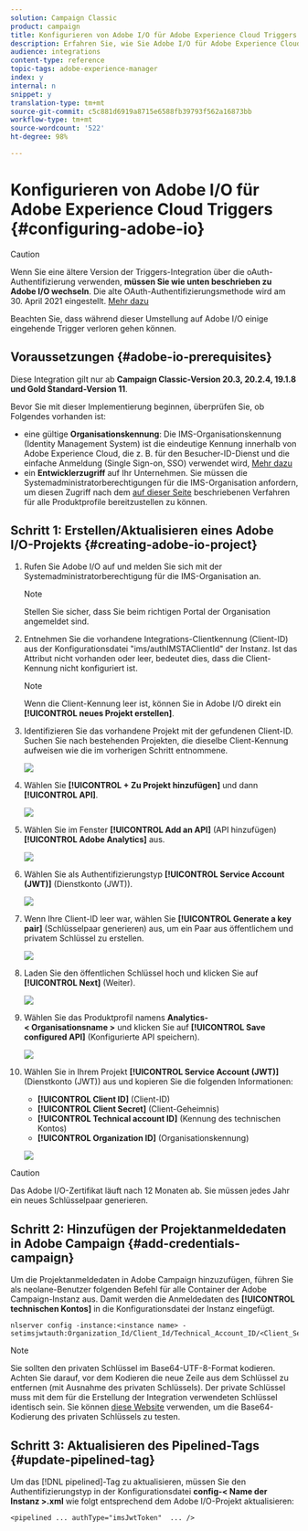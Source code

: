 ```yaml
---
solution: Campaign Classic
product: campaign
title: Konfigurieren von Adobe I/O für Adobe Experience Cloud Triggers
description: Erfahren Sie, wie Sie Adobe I/O für Adobe Experience Cloud Triggers konfigurieren.
audience: integrations
content-type: reference
topic-tags: adobe-experience-manager
index: y
internal: n
snippet: y
translation-type: tm+mt
source-git-commit: c5c881d6919a8715e6588fb39793f562a16873bb
workflow-type: tm+mt
source-wordcount: '522'
ht-degree: 98%

---
```



# Konfigurieren von Adobe I/O für Adobe Experience Cloud Triggers {#configuring-adobe-io}

>[!CAUTION]
>
>Wenn Sie eine ältere Version der Triggers-Integration über die oAuth-Authentifizierung verwenden, **müssen Sie wie unten beschrieben zu Adobe I/O wechseln**. Die alte OAuth-Authentifizierungsmethode wird am 30. April 2021 eingestellt. [Mehr dazu](https://experienceleaguecommunities.adobe.com/t5/adobe-analytics-discussions/adobe-analytics-legacy-api-end-of-life-notice/td-p/385411)
>
>Beachten Sie, dass während dieser Umstellung auf Adobe I/O einige eingehende Trigger verloren gehen können.

## Voraussetzungen {#adobe-io-prerequisites}

Diese Integration gilt nur ab **Campaign Classic-Version 20.3, 20.2.4, 19.1.8 und Gold Standard-Version 11**.

Bevor Sie mit dieser Implementierung beginnen, überprüfen Sie, ob Folgendes vorhanden ist:

* eine gültige **Organisationskennung**: Die IMS-Organisationskennung (Identity Management System) ist die eindeutige Kennung innerhalb von Adobe Experience Cloud, die z. B. für den Besucher-ID-Dienst und die einfache Anmeldung (Single Sign-on, SSO) verwendet wird, [Mehr dazu](https://experienceleague.adobe.com/docs/core-services/interface/manage-users-and-products/organizations.html?lang=de)
* ein **Entwicklerzugriff** auf Ihr Unternehmen. Sie müssen die Systemadministratorberechtigungen für die IMS-Organisation anfordern, um diesen Zugriff nach dem [auf dieser Seite](https://helpx.adobe.com/de/enterprise/admin-guide.html/enterprise/using/support-for-experience-cloud.ug.html) beschriebenen Verfahren für alle Produktprofile bereitzustellen zu können.

## Schritt 1: Erstellen/Aktualisieren eines Adobe I/O-Projekts {#creating-adobe-io-project}

1. Rufen Sie Adobe I/O auf und melden Sie sich mit der Systemadministratorberechtigung für die IMS-Organisation an.

   >[!NOTE]
   >
   > Stellen Sie sicher, dass Sie beim richtigen Portal der Organisation angemeldet sind.

1. Entnehmen Sie die vorhandene Integrations-Clientkennung (Client-ID) aus der Konfigurationsdatei &quot;ims/authIMSTAClientId&quot; der Instanz. Ist das Attribut nicht vorhanden oder leer, bedeutet dies, dass die Client-Kennung nicht konfiguriert ist.

   >[!NOTE]
   >
   >Wenn die Client-Kennung leer ist, können Sie in Adobe I/O direkt ein **[!UICONTROL neues Projekt erstellen]**.

1. Identifizieren Sie das vorhandene Projekt mit der gefundenen Client-ID. Suchen Sie nach bestehenden Projekten, die dieselbe Client-Kennung aufweisen wie die im vorherigen Schritt entnommene.

   ![](assets/do-not-localize/adobe_io_8.png)

1. Wählen Sie **[!UICONTROL + Zu Projekt hinzufügen]** und dann **[!UICONTROL API]**.

   ![](assets/do-not-localize/adobe_io_1.png)

1. Wählen Sie im Fenster **[!UICONTROL Add an API]** (API hinzufügen) **[!UICONTROL Adobe Analytics]** aus.

   ![](assets/do-not-localize/adobe_io_2.png)

1. Wählen Sie als Authentifizierungstyp **[!UICONTROL Service Account (JWT)]** (Dienstkonto (JWT)).

   ![](assets/do-not-localize/adobe_io_3.png)

1. Wenn Ihre Client-ID leer war, wählen Sie **[!UICONTROL Generate a key pair]** (Schlüsselpaar generieren) aus, um ein Paar aus öffentlichem und privatem Schlüssel zu erstellen.

   ![](assets/do-not-localize/adobe_io_4.png)

1. Laden Sie den öffentlichen Schlüssel hoch und klicken Sie auf **[!UICONTROL Next]** (Weiter).

   ![](assets/do-not-localize/adobe_io_5.png)

1. Wählen Sie das Produktprofil namens **Analytics-&lt; Organisationsname >** und klicken Sie auf **[!UICONTROL Save configured API]** (Konfigurierte API speichern).

   ![](assets/do-not-localize/adobe_io_6.png)

1. Wählen Sie in Ihrem Projekt **[!UICONTROL Service Account (JWT)]** (Dienstkonto (JWT)) aus und kopieren Sie die folgenden Informationen:
   * **[!UICONTROL Client ID]** (Client-ID)
   * **[!UICONTROL Client Secret]** (Client-Geheimnis)
   * **[!UICONTROL Technical account ID]** (Kennung des technischen Kontos)
   * **[!UICONTROL Organization ID]** (Organisationskennung)

   ![](assets/do-not-localize/adobe_io_7.png)

>[!CAUTION]
>
>Das Adobe I/O-Zertifikat läuft nach 12 Monaten ab. Sie müssen jedes Jahr ein neues Schlüsselpaar generieren.

## Schritt 2: Hinzufügen der Projektanmeldedaten in Adobe Campaign {#add-credentials-campaign}

Um die Projektanmeldedaten in Adobe Campaign hinzuzufügen, führen Sie als neolane-Benutzer folgenden Befehl für alle Container der Adobe Campaign-Instanz aus. Damit werden die Anmeldedaten des **[!UICONTROL technischen Kontos]** in die Konfigurationsdatei der Instanz eingefügt.

```
nlserver config -instance:<instance name> -setimsjwtauth:Organization_Id/Client_Id/Technical_Account_ID/<Client_Secret>/<Base64_encoded_Private_Key>
```

>[!NOTE]
>
>Sie sollten den privaten Schlüssel im Base64-UTF-8-Format kodieren. Achten Sie darauf, vor dem Kodieren die neue Zeile aus dem Schlüssel zu entfernen (mit Ausnahme des privaten Schlüssels). Der private Schlüssel muss mit dem für die Erstellung der Integration verwendeten Schlüssel identisch sein. Sie können [diese Website](https://www.base64encode.org/) verwenden, um die Base64-Kodierung des privaten Schlüssels zu testen.

## Schritt 3: Aktualisieren des Pipelined-Tags {#update-pipelined-tag}

Um das [!DNL pipelined]-Tag zu aktualisieren, müssen Sie den Authentifizierungstyp in der Konfigurationsdatei **config-&lt; Name der Instanz >.xml** wie folgt entsprechend dem Adobe I/O-Projekt aktualisieren:

```
<pipelined ... authType="imsJwtToken"  ... />
```
